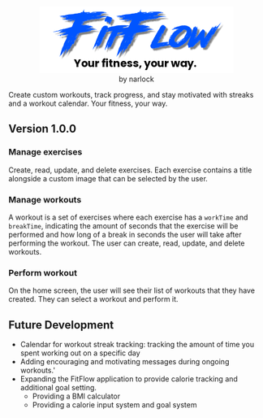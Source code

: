 <p align="center">
<img src="FitFlowApp/res/Logo.png"><br>
by narlock
</p>

Create custom workouts, track progress, and stay motivated with streaks and a workout calendar. Your fitness, your way.

## Version 1.0.0

### Manage exercises
Create, read, update, and delete exercises. Each exercise contains a title alongside a custom image that can be selected by the user.

### Manage workouts
A workout is a set of exercises where each exercise has a `workTime` and `breakTime`, indicating the amount of seconds that the exercise will be performed and how long of a break in seconds the user will take after performing the workout. The user can create, read, update, and delete workouts.

### Perform workout
On the home screen, the user will see their list of workouts that they have created. They can select a workout and perform it.

## Future Development
- Calendar for workout streak tracking: tracking the amount of time you spent working out on a specific day
- Adding encouraging and motivating messages during ongoing workouts.'
- Expanding the FitFlow application to provide calorie tracking and additional goal setting.
    - Providing a BMI calculator
    - Providing a calorie input system and goal system
